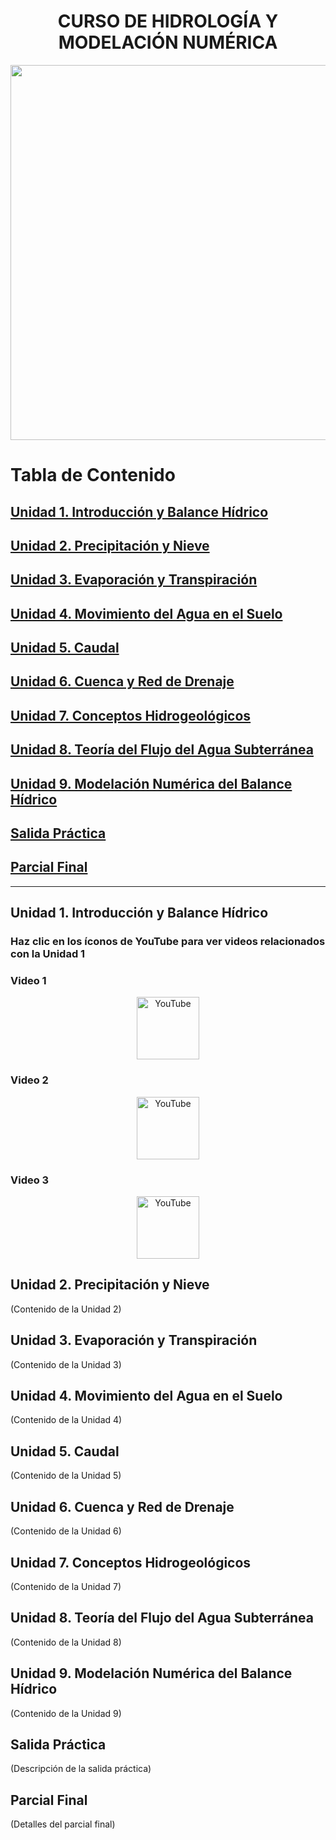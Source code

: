 # <h1 align="center"> CURSO DE HIDROLOGÍA Y MODELACIÓN NUMÉRICA 

<p align="center">
  <img src="https://github.com/user-attachments/assets/1b0b8215-0c1e-45ac-b7fe-c9c98e4efd90" width="600">
</p>


# Tabla de Contenido

## [Unidad 1. Introducción y Balance Hídrico](#unidad-1-introducción-y-balance-hídrico)
## [Unidad 2. Precipitación y Nieve](#unidad-2-precipitación-y-nieve)
## [Unidad 3. Evaporación y Transpiración](#unidad-3-evaporación-y-transpiración)
## [Unidad 4. Movimiento del Agua en el Suelo](#unidad-4-movimiento-del-agua-en-el-suelo)
## [Unidad 5. Caudal](#unidad-5-caudal)
## [Unidad 6. Cuenca y Red de Drenaje](#unidad-6-cuenca-y-red-de-drenaje)
## [Unidad 7. Conceptos Hidrogeológicos](#unidad-7-conceptos-hidrogeológicos)
## [Unidad 8. Teoría del Flujo del Agua Subterránea](#unidad-8-teoría-del-flujo-del-agua-subterránea)
## [Unidad 9. Modelación Numérica del Balance Hídrico](#unidad-9-modelación-numérica-del-balance-hídrico)
## [Salida Práctica](#salida-práctica)
## [Parcial Final](#parcial-final)

---

## Unidad 1. Introducción y Balance Hídrico

### Haz clic en los íconos de YouTube para ver videos relacionados con la Unidad 1

### Video 1
<p align="center">
 <a href="https://www.youtube.com/watch?v=2oKYXKKf28g" target="_blank">
    <img src="https://upload.wikimedia.org/wikipedia/commons/4/42/YouTube_icon_%282013-2017%29.png" alt="YouTube" width="100" />
</a>

### Video 2
<p align="center">
 <a href="https://www.youtube.com/watch?v=h34ZlI3HrcE" target="_blank">
    <img src="https://upload.wikimedia.org/wikipedia/commons/4/42/YouTube_icon_%282013-2017%29.png" alt="YouTube" width="100" />
</a>

### Video 3
<p align="center">
 <a href="https://www.youtube.com/watch?v=fwkMS0lDwuE" target="_blank">
    <img src="https://upload.wikimedia.org/wikipedia/commons/4/42/YouTube_icon_%282013-2017%29.png" alt="YouTube" width="100" />
</a>
  
## Unidad 2. Precipitación y Nieve
(Contenido de la Unidad 2)

## Unidad 3. Evaporación y Transpiración
(Contenido de la Unidad 3)

## Unidad 4. Movimiento del Agua en el Suelo
(Contenido de la Unidad 4)

## Unidad 5. Caudal
(Contenido de la Unidad 5)

## Unidad 6. Cuenca y Red de Drenaje
(Contenido de la Unidad 6)

## Unidad 7. Conceptos Hidrogeológicos
(Contenido de la Unidad 7)

## Unidad 8. Teoría del Flujo del Agua Subterránea
(Contenido de la Unidad 8)

## Unidad 9. Modelación Numérica del Balance Hídrico
(Contenido de la Unidad 9)

## Salida Práctica
(Descripción de la salida práctica)

## Parcial Final
(Detalles del parcial final)
